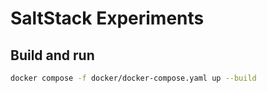 # SaltStack Experiments

## Build and run

```bash
docker compose -f docker/docker-compose.yaml up --build
```
